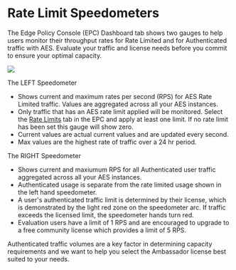 # Rate Limit Speedometers

The Edge Policy Console (EPC) Dashboard tab shows two gauges to help users monitor their throughput rates for Rate Limited and for Authenticated traffic with AES.  Evaluate your traffic and license needs before you commit to ensure your optimal capacity.

![](../../../images/speedometers.png)

The LEFT Speedometer

* Shows current and maximum rates per second (RPS) for AES Rate Limited traffic.  Values are aggregated across all your AES instances.
* Only traffic that has an AES rate limit applied will be monitored.  Select the [Rate Limits](../../using/rate-limits/rate-limits) tab in the EPC and apply at least one limit. If no rate limit has been set this gauge will show zero.
* Current values are actual current values and are updated every second.
* Max values are the highest rate of traffic over a 24 hr period.

The RIGHT Speedometer

* Shows current and maxiumum RPS for all Authenticated user traffic aggregated across all your AES instances.
* Authenticated usage is separate from the rate limited usage shown in the left hand speedometer.
* A user's authenticated traffic limit is determined by their license, which is demonstrated by the light red zone on the speedometer arc.  If traffic exceeds the licensed limit, the speedometer hands turn red.
* Evaluation users have a limit of 1 RPS and are encouraged to upgrade to a free community license which provides a limit of 5 RPS.

Authenticated traffic volumes are a key factor in determining capacity requirements and we want to help you select the Ambassador license best suited to your needs.